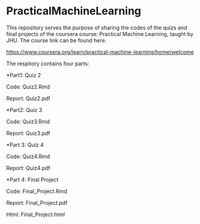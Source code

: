 # PracticalMachineLearning

This repository serves the purpose of sharing the codes of the quizs and final projects of the coursera course: Practical Machine Learning, 
taught by JHU. The course link can be found here. 

https://www.coursera.org/learn/practical-machine-learning/home/welcome

The respitory contains four parts:

*Part1: Quiz 2

Code: Quiz2.Rmd

Report: Quiz2.pdf

*Part2: Quiz 3

Code: Quiz3.Rmd

Report: Quiz3.pdf

*Part 3: Quiz 4

Code: Quiz4.Rmd

Report: Quiz4.pdf

*Part 4: Final Project

Code: Final_Project.Rmd

Report: Final_Project.pdf

Html: Final_Project.html


